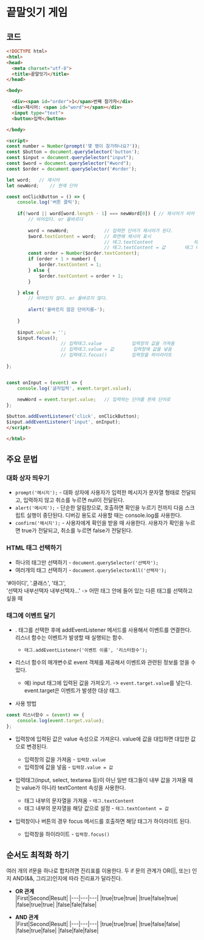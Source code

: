 # 끝말잇기 게임
## 코드

```html
<!DOCTYPE html>
<html>
<head>
  <meta charset="utf-8">
  <title>끝말잇기</title>
</head>

<body>

  <div><span id="order">1</span>번째 참가자</div>
  <div>제시어: <span id="word"></span></div>
  <input type="text">
  <button>입력</button>

</body>

<script>
const number = Number(prompt('몇 명이 참가하나요?'));
const $button = document.querySelector('button');
const $input = document.querySelector("input");
const $word = document.querySelector("#word");
const $order = document.querySelector('#order');

let word;	// 제시어
let newWord;	// 현재 단어

const onClickButton = () => {
	console.log('버튼 클릭');
	
	if(!word || word[word.length - 1] === newWord[0]) {	// 제시어가 비어 있거나 올바른 단어인가?
		// 비어있다. or 올바르다
		
		word = newWord;				// 입력한 단어가 제시어가 된다.
		$word.textContent = word;	// 화면에 제시어 표시
									// 태그.textContent		 		태그 내부의 문자열을 가져옴
									// 태그.textContent = 값		태그 내부의 문자열을 해당 값으로 설정한다. 
		const order = Number($order.textContent);
		if (order + 1 > number) {
			$order.textContent = 1;
		} else {
			$order.textContent = order + 1;
		}

	} else {
		// 비어있지 않다. or 올바르지 않다.
		
		alert('올바르지 않은 단어지롱~');
	
	}
		
	$input.value = '';
	$input.focus();
					// 입력태그.value			입력창의 값을 가져옴
					// 입력태그.value = 값		입력창에 값을 넣음
					// 입력태그.focus()			입력창을 하이라이트
	
};


const onInput = (event) => {
	console.log('글자입력', event.target.value);
	
	newWord = event.target.value;	// 입력하는 단어를 현재 단어로
};

$button.addEventListener('click', onClickButton);
$input.addEventListener('input', onInput);
</script>

</html>
```

## 주요 문법
### 대화 상자 띄우기
- `prompt('메시지');` - 대화 상자에 사용자가 입력한 메시지가 문자열 형태로 전달되고, 입력하지 않고 취소를 누르면 null이 전달된다.    
- `alert('메시지');` - 단순한 알림창으로, 호출하면 확인을 누르기 전까지 다음 스크립트 실행이 중단된다. 디버깅 용도로 사용할 때는 console.log를 사용한다.    
- `confirm('메시지');` - 사용자에게 확인을 받을 때 사용한다. 사용자가 확인을 누르면 true가 전달되고, 취소를 누르면 false가 전달된다.    
    
### HTML 태그 선택하기
- 하나의 태그만 선택하기 - `document.querySelector('선택자');`    
- 여러개의 태그 선택하기 - `document.querySelectorAll('선택자');`    
    
'#아이디', '.클래스', '태그',     
'선택자 내부선택자 내부선택자...' -> 어떤 태그 안에 들어 있는 다른 태그를 선택하고 싶을 때    
    
### 태그에 이벤트 달기
- . 태그를 선택한 후에 addEventListener 메서드를 사용해서 이벤트를 연결한다. 리스너 함수는 이벤트가 발생할 때 실행되는 함수.     
    - `태그.addEventListener('이벤트 이름', '리스터함수');`    
    
- 리스너 함수의 매개변수로 event 객체를 제공해서 이벤트와 관련된 정보를 얻을 수 있다.     
    - 예) input 태그에 입력된 값을 가져오기. -> `event.target.value`를 넣는다. event.target은 이벤트가 발생한 대상 태그.    

- 사용 방법    

```Javascript
const 리스너함수 = (event) => {
	console.log(event.target.value);
};
```

- 입력창에 입력된 값은 value 속성으로 가져온다. value에 값을 대입하면 대입한 값으로 변경된다.    
    - 입력창의 값을 가져옴 - `입력창.value`    
    - 입력창에 값을 넣음 - `입력창.value = 값`    
    
- 입력태그(input, select, textarea 등)이 아닌 일반 태그들이 내부 값을 가져올 때는 value가 아니라 textContent 속성을 사용한다.     
    - 태그 내부의 문자열을 가져옴 - `태그.textContent`      
    - 태그 내부의 문자열을 해당 값으로 설정 - `태그.textContent = 값`     

- 입력창이나 버튼의 경우 focus 메서드를 호출하면 해당 태그가 하이라이트 된다.    
    - 입력창을 하이라이트 - `입력창.focus()`    
    
## 순서도 최적화 하기
여러 개의 if문을 하나로 합치려면 진리표를 이용한다. 두 if 문의 관계가 OR(||, 또는) 인지 AND(&&, 그리고)인지에 따라 진리표가 달라진다.    

- **OR 관계**    
|First|Second|Result|
|---|---|---|
|true|true|true|
|true|false|true|
|false|true|true|
|false|fale|false|
    
- **AND 관계**    
|First|Second|Result|
|---|---|---|
|true|true|true|
|true|false|false|
|false|true|false|
|false|fale|false|